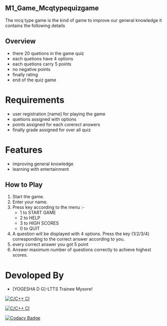 ## M1_Game_Mcqtypequizgame
The mcq type game is the kind of game to improve our general knowledge
it contains the following details

## Overview
- there 20 quetions in the game quiz
- each quetions have 4 options
- each quetions carry 5 points
- no negative points
- finally rating
- end of the quiz game

# Requirements
- user registration [name] for playing the game
- quetions assigned with options
- points assigned for each corerect answers
- finally grade assigned for over all quiz

# Features
- improving general knowledge
- learning with entertainment

## How to Play
1. Start the game.
2. Enter your name.
3. Press key according to the menu :-
    - 1 to START GAME
    - 2 to HELP
    - 3 to HIGH SCORES
    - 0 to QUIT
4. A question will be displayed with 4 options. Press the key (1/2/3/4) corresponding to the correct answer according to you.
5. every correct answer you got 5 point
6. Answer maximum number of questions correctly to achieve highest scores.


# Devoloped By
- [YOGESHA D G]-LTTS Trainee Mysore!

[![C/C++ CI](https://github.com/yogeshadgLTTS/M1_Game_McqTypeQuizgame/actions/workflows/c-cpp.yml/badge.svg)](https://github.com/yogeshadgLTTS/M1_Game_McqTypeQuizgame/actions/workflows/c-cpp.yml)

[![C/C++ CI](https://github.com/yogeshadgLTTS/M1_Game_McqTypeQuizgame/actions/workflows/windows.yml/badge.svg)](https://github.com/yogeshadgLTTS/M1_Game_McqTypeQuizgame/actions/workflows/windows.yml)

[![Codacy Badge](https://app.codacy.com/project/badge/Grade/12295118f872496c99f466744e4ee144)](https://www.codacy.com/gh/yogeshadgLTTS/M1_Game_McqTypeQuizgame/dashboard?utm_source=github.com&amp;utm_medium=referral&amp;utm_content=yogeshadgLTTS/M1_Game_McqTypeQuizgame&amp;utm_campaign=Badge_Grade)
